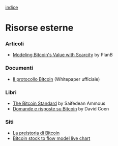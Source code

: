 [indice](README.md)
# Risorse esterne
### Articoli
* [Modeling Bitcoin's Value with Scarcity](https://medium.com/@100trillionUSD/modeling-bitcoins-value-with-scarcity-91fa0fc03e25) by PlanB

### Documenti
* [Il protocollo Bitcoin](https://bitcoin.org/bitcoin.pdf) (Whitepaper ufficiale)

### Libri
* [The Bitcoin Standard](https://saifedean.com/the-book/) by  Saifedean Ammous
* [Domande e risposte su Bitcoin](https://qabitcoin.davidcoen.it/product/domande-e-risposte-su-bitcoin-versione-cartacea/) by David Coen

### Siti
* [La preistoria di Bitcoin](https://btc.onosendai.eu/prehistory)
* [Bitcoin stock to flow model live chart](https://digitalik.net/btc/)

